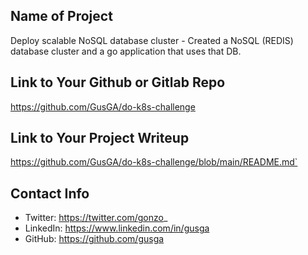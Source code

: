 ## Name of Project
Deploy scalable NoSQL database cluster
    - Created a NoSQL (REDIS) database cluster and a go application that uses that DB.

## Link to Your Github or Gitlab Repo

https://github.com/GusGA/do-k8s-challenge

## Link to Your Project Writeup

https://github.com/GusGA/do-k8s-challenge/blob/main/README.md`

## Contact Info

- Twitter: https://twitter.com/gonzo_
- LinkedIn: https://www.linkedin.com/in/gusga
- GitHub: https://github.com/gusga
